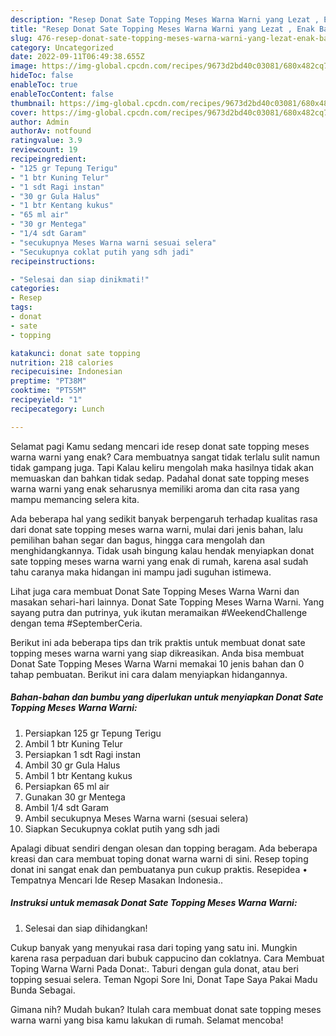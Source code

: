 ```yaml
---
description: "Resep Donat Sate Topping Meses Warna Warni yang Lezat , Enak Banget"
title: "Resep Donat Sate Topping Meses Warna Warni yang Lezat , Enak Banget"
slug: 476-resep-donat-sate-topping-meses-warna-warni-yang-lezat-enak-banget
category: Uncategorized
date: 2022-09-11T06:49:38.655Z
image: https://img-global.cpcdn.com/recipes/9673d2bd40c03081/680x482cq70/donat-sate-topping-meses-warna-warni-foto-resep-utama.jpg
hideToc: false
enableToc: true
enableTocContent: false
thumbnail: https://img-global.cpcdn.com/recipes/9673d2bd40c03081/680x482cq70/donat-sate-topping-meses-warna-warni-foto-resep-utama.jpg
cover: https://img-global.cpcdn.com/recipes/9673d2bd40c03081/680x482cq70/donat-sate-topping-meses-warna-warni-foto-resep-utama.jpg
author: Admin
authorAv: notfound
ratingvalue: 3.9
reviewcount: 19
recipeingredient:
- "125 gr Tepung Terigu"
- "1 btr Kuning Telur"
- "1 sdt Ragi instan"
- "30 gr Gula Halus"
- "1 btr Kentang kukus"
- "65 ml air"
- "30 gr Mentega"
- "1/4 sdt Garam"
- "secukupnya Meses Warna warni sesuai selera"
- "Secukupnya coklat putih yang sdh jadi"
recipeinstructions:

- "Selesai dan siap dinikmati!"
categories:
- Resep
tags:
- donat
- sate
- topping

katakunci: donat sate topping 
nutrition: 218 calories
recipecuisine: Indonesian
preptime: "PT38M"
cooktime: "PT55M"
recipeyield: "1"
recipecategory: Lunch

---
```



Selamat pagi Kamu sedang mencari ide resep donat sate topping meses warna warni yang enak? Cara membuatnya sangat tidak terlalu sulit namun tidak gampang juga. Tapi Kalau keliru mengolah maka hasilnya tidak akan memuaskan dan bahkan tidak sedap. Padahal donat sate topping meses warna warni yang enak seharusnya memiliki aroma dan cita rasa yang mampu memancing selera kita.


Ada beberapa hal yang sedikit banyak berpengaruh terhadap kualitas rasa dari donat sate topping meses warna warni, mulai dari jenis bahan, lalu pemilihan bahan segar dan bagus, hingga cara mengolah dan menghidangkannya. Tidak usah bingung kalau hendak menyiapkan donat sate topping meses warna warni yang enak di rumah, karena asal sudah tahu caranya maka hidangan ini mampu jadi suguhan istimewa.

Lihat juga cara membuat Donat Sate Topping Meses Warna Warni dan masakan sehari-hari lainnya. Donat Sate Topping Meses Warna Warni. Yang sayang putra dan putrinya, yuk ikutan meramaikan #WeekendChallenge dengan tema #SeptemberCeria.


Berikut ini ada beberapa tips dan trik praktis untuk membuat donat sate topping meses warna warni yang siap dikreasikan. Anda bisa membuat Donat Sate Topping Meses Warna Warni memakai 10 jenis bahan dan 0 tahap pembuatan. Berikut ini cara dalam menyiapkan hidangannya.

<!--inarticleads1-->

##### Bahan-bahan dan bumbu yang diperlukan untuk menyiapkan Donat Sate Topping Meses Warna Warni:

1. Persiapkan 125 gr Tepung Terigu
1. Ambil 1 btr Kuning Telur
1. Persiapkan 1 sdt Ragi instan
1. Ambil 30 gr Gula Halus
1. Ambil 1 btr Kentang kukus
1. Persiapkan 65 ml air
1. Gunakan 30 gr Mentega
1. Ambil 1/4 sdt Garam
1. Ambil secukupnya Meses Warna warni (sesuai selera)
1. Siapkan Secukupnya coklat putih yang sdh jadi


Apalagi dibuat sendiri dengan olesan dan topping beragam. Ada beberapa kreasi dan cara membuat toping donat warna warni di sini. Resep toping donat ini sangat enak dan pembuatanya pun cukup praktis. Resepidea • Tempatnya Mencari Ide Resep Masakan Indonesia.. 

<!--inarticleads2-->

##### Instruksi untuk memasak Donat Sate Topping Meses Warna Warni:


1. Selesai dan siap dihidangkan!

Cukup banyak yang menyukai rasa dari toping yang satu ini. Mungkin karena rasa perpaduan dari bubuk cappucino dan coklatnya. Cara Membuat Toping Warna Warni Pada Donat:. Taburi dengan gula donat, atau beri topping sesuai selera. Teman Ngopi Sore Ini, Donat Tape Saya Pakai Madu Bunda Sebagai. 

Gimana nih? Mudah bukan? Itulah cara membuat donat sate topping meses warna warni yang bisa kamu lakukan di rumah. Selamat mencoba!
